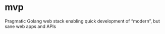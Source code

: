 # mvp
Pragmatic Golang web stack enabling quick development of “modern”, but sane web apps and APIs
